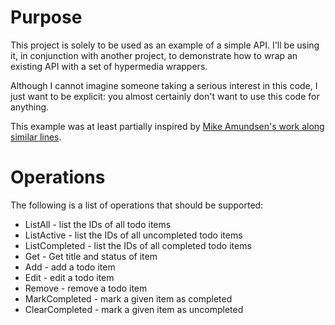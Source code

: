 # Purpose

This project is solely to be used as an example of a simple API.  I'll
be using it, in conjunction with another project, to demonstrate how
to wrap an existing API with a set of hypermedia wrappers.

Although I cannot imagine someone taking a serious interest in this
code, I just want to be explicit: you almost certainly don't want to
use this code for anything.

This example was at least partially inspired by
[Mike Amundsen's work along similar lines](https://github.com/LCHBook/todo-hyper).


# Operations

The following is a list of operations that should be supported:

  * ListAll - list the IDs of all todo items
  * ListActive - list the IDs of all uncompleted todo items
  * ListCompleted - list the IDs of all completed todo items
  * Get - Get title and status of item
  * Add - add a todo item
  * Edit - edit a todo item
  * Remove - remove a todo item
  * MarkCompleted - mark a given item as completed
  * ClearCompleted - mark a given item as uncompleted
